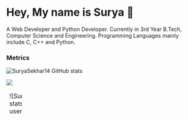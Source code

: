 # Hey, My name is Surya 👋    
 
A Web Developer and Python Developer. Currently in 3rd Year B.Tech, Computer Science and Engineering.
Programming Languages mainly include C, C++ and Python. 
 
<!--   
# Hi there 👋
## I am Swapnanil Ray aka RedHatPanda 🐼

**redhatpanda/redhatpanda** is a ✨ _special_ ✨ repository because its `README.md` (this file) appears on your GitHub profile.

Here are some ideas to get you started:

- 🔭 I’m currently working on ...
- 🌱 I’m currently learning ...
- 👯 I’m looking to collaborate on ...
- 🤔 I’m looking for help with ...
- 💬 Ask me about ...
- 📫 How to reach me: ...
- 😄 Pronouns: ...
- ⚡ Fun fact: ...
-->  

### Metrics
![SuryaSekhar14 GitHub stats](https://github-readme-stats.vercel.app/api?username=SuryaSekhar14&show_icons=true&theme=radical) 

<img align="center" src="https://github-readme-streak-stats.herokuapp.com/?user=suryasekhar14&theme=radical&custom_title=streak-stats&hide_border=true&layout=compact" />

 <br>
 
<table style="undefined;table-layout: fixed; width: 41px">
<colgroup>
<col style="width: 21px">
<col style="width: 20px">
</colgroup>
<thead>
  <tr>
    <td>![SuryaSekhar14 GitHub stats](https://github-readme-stats.vercel.app/api?username=SuryaSekhar14&show_icons=true&theme=radical) </td>
    <td><img align="center" src="https://github-readme-streak-stats.herokuapp.com/?user=suryasekhar14&theme=radical&custom_title=streak-stats&hide_border=true&layout=compact" /></td>
  </tr>
</thead>
</table>
